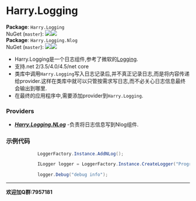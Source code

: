 Harry.Logging
=======

**Package**: `Harry.Logging`  
NuGet (`master`): [![](http://img.shields.io/nuget/v/Harry.Logging.svg?style=flat-square)](http://www.nuget.org/packages/Harry.Logging)[![](http://img.shields.io/nuget/dt/Harry.Logging.svg?style=flat-square)](http://www.nuget.org/packages/Harry.Logging)   
**Package**: `Harry.Logging.Nlog`  
NuGet (`master`): [![](http://img.shields.io/nuget/v/Harry.Logging.Nlog.svg?style=flat-square)](http://www.nuget.org/packages/Harry.Logging.Nlog)[![](http://img.shields.io/nuget/dt/Harry.Logging.Nlog.svg?style=flat-square)](http://www.nuget.org/packages/Harry.Logging.Nlog)  

* Harry.Logging是一个日志组件,参考了微软的[Logging](https://github.com/aspnet/Logging "Logging").
* 支持.net 2/3.5/4.0/4.5/net core
* 类库中调用`Harry.Logging`写入日志记录后,并不真正记录日志,而是将内容传递给provider.这样在类库中就可以只管按需求写日志,而不必关心日志信息最终会输出到哪里.
* 在最终的应用程序中,需要添加provider到`Harry.Logging`.

### Providers
* [***Harry.Logging.NLog***](https://github.com/harry-wangx/Harry.Logging/tree/master/src/Harry.Logging.NLog) -负责将日志信息写到Nlog组件.

### 示例代码
```c#
            LoggerFactory.Instance.AddNLog();

            ILogger logger = LoggerFactory.Instance.CreateLogger("Program");

            logger.Debug("debug info");
```


----------

**欢迎加Q群:7957181**